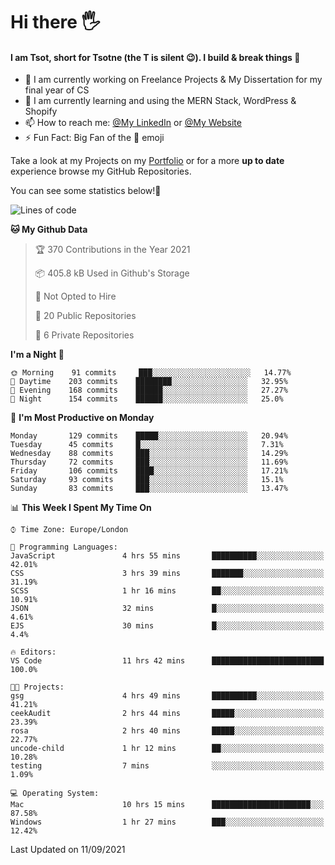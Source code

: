 # Hi there :raised_hand_with_fingers_splayed:
#### I am Tsot, short for Tsotne (the T is silent :wink:). I build & break things :space_invader:
- :telescope: I am currently working on Freelance Projects & My Dissertation for my final year of CS
- :seedling: I am currently learning and using the MERN Stack, WordPress & Shopify
- :mailbox: How to reach me: [@My LinkedIn](https://www.linkedin.com/in/tsotne-gvadzabia/) or [@My Website](https://tsotnegvadzabia.me/contact)
- :zap: Fun Fact: Big Fan of the :space_invader: emoji

Take a look at my Projects on my [Portfolio](https://tsotne.co.uk/) or for a more **up to date** experience browse my GitHub Repositories.

You can see some statistics below!:space_invader:
<!--START_SECTION:waka-->
![Lines of code](https://img.shields.io/badge/From%20Hello%20World%20I%27ve%20Written-3.5%20million%20lines%20of%20code-blue)

**🐱 My Github Data** 

> 🏆 370 Contributions in the Year 2021
 > 
> 📦 405.8 kB Used in Github's Storage 
 > 
> 🚫 Not Opted to Hire
 > 
> 📜 20 Public Repositories 
 > 
> 🔑 6 Private Repositories  
 > 
**I'm a Night 🦉** 

```text
🌞 Morning    91 commits     ███░░░░░░░░░░░░░░░░░░░░░░   14.77% 
🌆 Daytime    203 commits    ████████░░░░░░░░░░░░░░░░░   32.95% 
🌃 Evening    168 commits    ██████░░░░░░░░░░░░░░░░░░░   27.27% 
🌙 Night      154 commits    ██████░░░░░░░░░░░░░░░░░░░   25.0%

```
📅 **I'm Most Productive on Monday** 

```text
Monday       129 commits    █████░░░░░░░░░░░░░░░░░░░░   20.94% 
Tuesday      45 commits     █░░░░░░░░░░░░░░░░░░░░░░░░   7.31% 
Wednesday    88 commits     ███░░░░░░░░░░░░░░░░░░░░░░   14.29% 
Thursday     72 commits     ███░░░░░░░░░░░░░░░░░░░░░░   11.69% 
Friday       106 commits    ████░░░░░░░░░░░░░░░░░░░░░   17.21% 
Saturday     93 commits     ███░░░░░░░░░░░░░░░░░░░░░░   15.1% 
Sunday       83 commits     ███░░░░░░░░░░░░░░░░░░░░░░   13.47%

```


📊 **This Week I Spent My Time On** 

```text
⌚︎ Time Zone: Europe/London

💬 Programming Languages: 
JavaScript               4 hrs 55 mins       ██████████░░░░░░░░░░░░░░░   42.01% 
CSS                      3 hrs 39 mins       ███████░░░░░░░░░░░░░░░░░░   31.19% 
SCSS                     1 hr 16 mins        ██░░░░░░░░░░░░░░░░░░░░░░░   10.91% 
JSON                     32 mins             █░░░░░░░░░░░░░░░░░░░░░░░░   4.61% 
EJS                      30 mins             █░░░░░░░░░░░░░░░░░░░░░░░░   4.4%

🔥 Editors: 
VS Code                  11 hrs 42 mins      █████████████████████████   100.0%

🐱‍💻 Projects: 
gsg                      4 hrs 49 mins       ██████████░░░░░░░░░░░░░░░   41.21% 
ceekAudit                2 hrs 44 mins       █████░░░░░░░░░░░░░░░░░░░░   23.39% 
rosa                     2 hrs 40 mins       █████░░░░░░░░░░░░░░░░░░░░   22.77% 
uncode-child             1 hr 12 mins        ██░░░░░░░░░░░░░░░░░░░░░░░   10.28% 
testing                  7 mins              ░░░░░░░░░░░░░░░░░░░░░░░░░   1.09%

💻 Operating System: 
Mac                      10 hrs 15 mins      ██████████████████████░░░   87.58% 
Windows                  1 hr 27 mins        ███░░░░░░░░░░░░░░░░░░░░░░   12.42%

```


 Last Updated on 11/09/2021
<!--END_SECTION:waka-->
